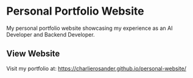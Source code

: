 # Personal Portfolio Website

My personal portfolio website showcasing my experience as an AI Developer and Backend Developer.

## View Website
Visit my portfolio at: https://charlierosander.github.io/personal-website/
